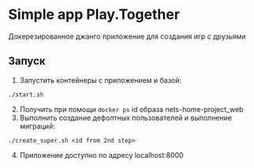 # Simple app Play.Together

Докерезированное джанго приложение для создания игр с друзьями

## Запуск

1. Запустить контейнеры с приложением и базой:
```
./start.sh
```
2. Получить при помощи `docker ps` id образа nets-home-project_web
3. Выполнить создание дефолтных пользователей и выполнение миграций:
```
./create_super.sh <id from 2nd step>
```
4. Приложение доступно по адресу localhost:8000
